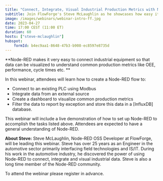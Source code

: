 ```yaml
---
title: "Connect, Integrate, Visual Industrial Production Metrics with Node-RED"
subtitle: Join FlowForge's Steve McLaughlin as he showcases how easy it is to use Node-RED to visualize popular productin metrics using Node-RED.
image: /images/webinars/webinar-intro-ff.jpg
date: 2023-04-27
time: 17:00 CEST (11:00 ET) 
duration: 60
hosts: ["steve-mclaughlin"]
hubspot:
    formId: b4ec9aa1-8648-47b3-b908-ec8597e8735d
---
```


**Node-RED makes it very easy to connect industrial equipment so that data can be visualized to understand common production metrics like OEE, performance, cycle times etc. **

<!--more-->

In this webinar, attendees will learn how to create a Node-RED flow to:
- Connect to an existing PLC using Modbus
- Integrate data from an external source
- Create a dashboard to visualize common production metrics
- Filter the data to report by exception and store this data in a [InfluxDB] database.

This webinar will include a live demonstration of how to set up Node-RED to accomplish the tasks listed above. Attendees are expected to have a general understanding of Node-RED.


**About Steve:**
Steve McLaughlin, Node-RED OSS Developer at FlowForge, will be leading this webinar. Steve has over 25 years as an Engineer in the automotive sector primarily interfacing field technologies and IS/IT. During his work in the automotive industry, he discovered the power of using Node-RED to connect, integrate and visual industrial data. Steve is also a long time member of the Node-RED community.


To attend the webinar please register in advance.
